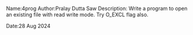 Name:4prog
Author:Pralay Dutta Saw
Description:
Write a program to open an existing file with read write mode. Try O_EXCL flag also.

Date:28 Aug 2024
